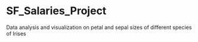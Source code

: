 # SF_Salaries_Project
Data analysis and visualization on petal and sepal sizes of different species of Irises
